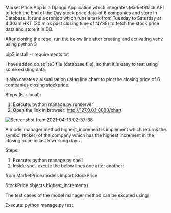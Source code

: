 Market Price App is a Django Application which integrates MarketStack API to fetch the End of the Day stock price data of 6 companies and store in Database.
It runs a cronjob which runs a task from Tuesday to Saturday at 4:30am HKT (30 mins past closing time of NYSE) to fetch the stock price data and store it in DB.

After cloning the repo, run the below line after creating and activating venv using python 3

pip3 install -r requirements.txt

I have added db.sqlite3 file (database file), so that it is easy to test using some existing data.

It also creates a visualisation using line chart to plot the closing price of 6 companies closing stockprice.

Steps (For local):
1. Execute: python manage.py runserver
2. Open the link in browser: http://127.0.0.1:8000/chart


![Screenshot from 2021-04-13 02-37-38](https://user-images.githubusercontent.com/25360174/114444397-69de2a80-9c01-11eb-9080-d34cf186d035.png)

A model manager method highest_increment is implement which returns the symbol (ticker) of the company which has the highest increment in the closing price in last 5 working days.

Steps:
1. Execute: python manage.py shell
2. Inside shell excute the below lines one after another: 

from MarketPrice.models import StockPrice

StockPrice.objects.highest_increment()

The test cases of the model manager method can be excuted using:

Execute: python manage.py test


 
